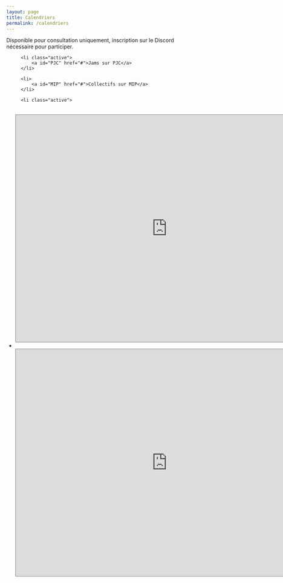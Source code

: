 ```yaml
---
layout: page
title: Calendriers 
permalink: /calendriers
---
```

<p>Disponible pour consultation uniquement, inscription sur le Discord nécessaire pour participer.</p>

<ul class="tab" data-tab="47e7fac6-28a7-4470-a67b-1e7406c42f73" data-name="calendriers">
  
      <li class="active">
          <a id="PJC" href="#">Jams sur PJC</a>
      </li>
  
      <li>
          <a id="MIP" href="#">Collectifs sur MIP</a>
      </li>
    
</ul>
<ul class="tab-content" id="47e7fac6-28a7-4470-a67b-1e7406c42f73" data-name="calendriers">
  
      <li class="active">
<br/>
      <iframe src="https://calendar.google.com/calendar/embed?height=600&wkst=2&bgcolor=%239E69AF&ctz=Europe%2FParis&showPrint=0&showCalendars=0&title=Prochaines%20rencontres%20PJC&src=ZnIuZnJlbmNoI2hvbGlkYXlAZ3JvdXAudi5jYWxlbmRhci5nb29nbGUuY29t&src=YWNqbXQwcmprZW9ldWIzaW4zam01NGlucW02bzUwb3VAaW1wb3J0LmNhbGVuZGFyLmdvb2dsZS5jb20&color=%230B8043&color=%238E24AA" style="border:solid 1px #777" width="800" height="600" frameborder="0" scrolling="no"></iframe>
      </li>
      <li>
<br/>
      <iframe src="https://calendar.google.com/calendar/embed?height=600&wkst=2&bgcolor=%23ffffff&ctz=Europe%2FParis&title=Prochaines%20rencontres%20MIP&showPrint=0&showCalendars=0&src=ZnIuZnJlbmNoI2hvbGlkYXlAZ3JvdXAudi5jYWxlbmRhci5nb29nbGUuY29t&src=MmdzMnNmamNraHBvMnBnYWpsaHQxZDZkNWtmbTFiY2FAaW1wb3J0LmNhbGVuZGFyLmdvb2dsZS5jb20&color=%230B8043&color=%234285F4" style="border:solid 1px #777" width="800" height="600" frameborder="0" scrolling="no"></iframe>
      </li>
</ul>
